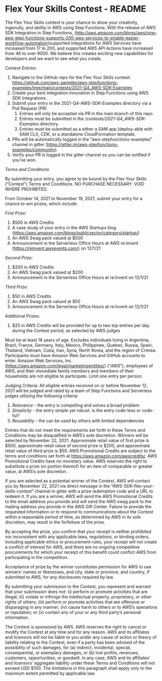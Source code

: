 # Flex Your Skills Contest - README

The Flex Your Skills contest is your chance to show your creativity, ingenuity, and ability in AWS using Step Functions. With the release of AWS SDK Integration in Step Functions, (http://aws.amazon.com/blogs/aws/now-aws-step-functions-supports-200-aws-services-to-enable-easier-workflow-automation)supported integrations for AWS Services have increased from 17 to 200, and supported AWS API Actions have increased from 46 to over 9000. We believe this creates exciting new capabilities for developers and we want to see what you create.  

*Contest Entries:*

1. Navigate to the GitHub repo for the Flex Your Skills contest: https://github.com/aws-samples/aws-stepfunctions-examples/tree/main/contests/2021-Q4_AWS-SDK-Examples
2. Create your best integration innovation in Step Functions using AWS SDK Integrations .
3. Submit your entry in the 2021-Q4-AWS-SDK-Examples directory via a Pull Request (PR)
    1. Entries will only be accepted via PR in the main branch of this repo. 
    2. Entries must be submitted in the */contests/2021-Q4_AWS-SDK-Examples* directory.  
    3. Entries must be submitted as a either a SAM app (deploy-able with SAM CLI), CDK, or a standalone CloudFormation template.
4. PRs will be automatically logged in the “aws-stepfunctions-examples” channel in gitter (https://gitter.im/aws-stepfunctions-examples/community).  
5. Verify your PR is logged in the gitter channel so you can be notified if you’ve won.  


*Terms and Conditions* 

By submitting your entry, you agree to be bound by the Flex Your Skills (“Contest”) Terms and Conditions.  NO PURCHASE NECESSARY.  VOID WHERE PROHIBITED. 

From October 14, 2021 to November 19, 2021, submit your entry for a chance to win prizes, which include:

*First Prize:* 

1. $500 in AWS Credits
2. A case study of your entry in the AWS Startups blog (https://aws.amazon.com/blogs/publicsector/category/startup/)
3. An AWS Swag pack valued at $500
4. Announcement in the Serverless Office Hours at AWS re:Invent (https://reinvent.awsevents.com/)  on 12/1/21

*Second Prize:*

1. $200 in AWS Credits
2. An AWS Swag pack valued at $200
3. Announcement in the Serverless Office Hours at re:Invent on 12/1/21

*Third Prize:*

1. $50 in AWS Credits
2. An AWS Swag pack valued at $50
3. Announcement in the Serverless Office Hours at re:Invent on 12/1/21

Additional Prizes:

1. $25 in AWS Credits will be provided for up to two top entries per day during the Contest period, as selected by AWS judges 

Must be at least 18 years of age. Excludes individuals living in Argentina, Brazil, France, Germany, Italy, Mexico, Philippines, Quebec, Russia, Spain, Thailand, Vietnam, Cuba, Iran, Syria, North Korea, and the region of Crimea. Participants must have Amazon Web Services and GitHub accounts to enter.  Amazon Web Services, Inc. (https://aws.amazon.com/legal/marketingentities/) (“*AWS*”), employees of AWS, and their immediate family members and members of their households are not eligible to participate.  Limit one entry per person. 

Judging Criteria:
All eligible entries received on or before November 12, 2021 will be judged and rated by a team of Step Functions and Serverless judges utilizing the following criteria:

1. *Relevance* - the entry is compelling and solves a broad problem
2. *Simplicity* - the entry simple yet robust. is the entry code-less or code-ful?
3. *Reusability* - the can be used by others with limited dependencies

Entries that do not meet the requirements set forth in these Terms and Conditions may be disqualified in AWS’s sole discretion.  Winners will be selected by November 22, 2021.  Approximate retail value of first prize is $500, approximate retail value of second prize is $200, and approximate retail value of third prize is $50.  AWS Promotional Credits are subject to the terms and conditions set forth at https://aws.amazon.com/awscredits/.  AWS Promotional Credits have no monetary value.   AWS reserves the right to substitute a prize (or portion thereof) for an item of comparable or greater value, at AWS’s sole discretion. 

If you are selected as a potential winner of the Contest, AWS will contact you by November 22, 2021 via direct message in the “AWS-SDK-flex-your-skills-contest” channel in gitter with a prize redemption code and a URL to redeem it.  If you are a winner, AWS will send the AWS Promotional Credits to the email address you provide and will send the AWS swag pack to the mailing address you provide in the AWS Gift Center.  Failure to provide the requested information or to respond to communications about the Contest within a reasonable period of time, as determined by AWS in its sole discretion, may result in the forfeiture of the prize. 

By accepting the prize, you confirm that your receipt is neither prohibited nor inconsistent with any applicable laws, regulations, or binding orders, including applicable ethics or procurement rules, your receipt will not create a conflict of interest for AWS, and there are no ongoing competitive procurements for which your receipt of this benefit could conflict AWS from participating in the competition.

Acceptance of prize by the winner constitutes permission for AWS to use winners’ names or likenesses, and city, state or province, and country, if submitted to AWS, for any disclosures required by law.

By submitting your submission to the Contest, you represent and warrant that your submission does not: (i) perform or promote activities that are illegal; (ii) violate or infringe the intellectual property, proprietary, or other rights of others; (iii) perform or promote activities that are offensive or disparaging in any manner; (iv) cause harm to others or to AWS’s operations or reputation; or (v) contain any of your or any third party’s personal information.

The Contest is sponsored by AWS. AWS reserves the right to cancel or modify the Contest at any time and for any reason. AWS and its affiliates and licensors will not be liable to you under any cause of action or theory of liability relating to the Contest, even if a party has been advised of the possibility of such damages, for (a) indirect, incidental, special, consequential, or exemplary damages, or (b) lost profits, revenues, customers, opportunities, or goodwill. In any case, AWS and its affiliates’ and licensors’ aggregate liability under these Terms and Conditions will not exceed USD $100. The limitations in this paragraph shall apply only to the maximum extent permitted by applicable law.
